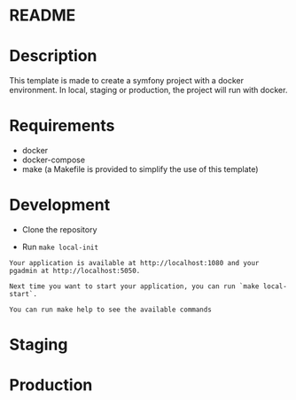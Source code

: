 # README

# Description

This template is made to create a symfony project with a docker environment.
In local, staging or production, the project will run with docker.

# Requirements

- docker
- docker-compose
- make (a Makefile is provided to simplify the use of this template)

# Development

- Clone the repository

- Run `make local-init`

```
Your application is available at http://localhost:1080 and your pgadmin at http://localhost:5050.

Next time you want to start your application, you can run `make local-start`.

You can run make help to see the available commands
```

# Staging

# Production